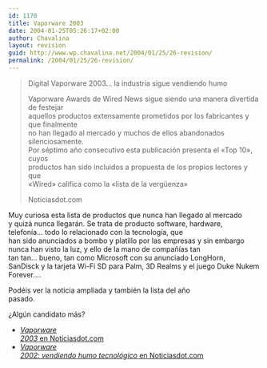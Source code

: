 ```yaml
---
id: 1170
title: Vaporware 2003
date: 2004-01-25T05:26:17+02:00
author: Chavalina
layout: revision
guid: http://www.wp.chavalina.net/2004/01/25/26-revision/
permalink: /2004/01/25/26-revision/
---
```

  


> Digital Vaporware 2003… la industria sigue vendiendo humo 
> 
> Vaporware Awards de Wired News sigue siendo una manera divertida de festejar  
> aquellos productos extensamente prometidos por los fabricantes y que finalmente  
> no han llegado al mercado y muchos de ellos abandonados silenciosamente.  
> Por séptimo a&ntilde;o consecutivo esta publicación presenta el «Top 10», cuyos  
> productos han sido incluidos a propuesta de los propios lectores y que  
> «Wired» califica como la «lista de la verg&uuml;enza»
> 
> <p class="cita">
>   Noticiasdot.com
> </p>

Muy curiosa esta lista de productos que nunca han llegado al mercado  
y quizá nunca llegarán. Se trata de producto software, hardware,  
telefon&iacute;a… todo lo relacionado con la tecnolog&iacute;a, que  
han sido anunciados a bombo y platillo por las empresas y sin embargo  
nunca han visto la luz, y ello de la mano de compa&ntilde;&iacute;as tan  
tan tan… bueno, <span title="tan listas como para gastar el dinero en publicidad antes de desarrollar el proyecto" class="anotacion">tan</span> como Microsoft con su anunciado LongHorn,  
SanDisck y la tarjeta Wi-Fi SD para Palm, 3D Realms y el juego Duke Nukem  
Forever….

Podéis ver la noticia ampliada y también la lista del a&ntilde;o  
pasado.

&iquest;Alg&uacute;n candidato más?

  * <a href="http://www.noticiasdot.com/publicaciones/2004/0104/2301/noticias230104/noticias230104-1.htm" target="_blank"><i>Vaporware<br /> 2003</i> en Noticiasdot.com</a>
  * <a href="http://www.noticiasdot.com/publicaciones/2003/0103/2901/noticias290103/noticias290103-1.htm" target="_blank"><i>Vaporware<br /> 2002: vendiendo humo tecnológico</i> en Noticiasdot.com</a>